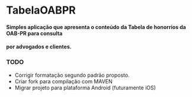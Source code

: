 # TabelaOABPR

#### Simples aplicação que apresenta o conteúdo da Tabela de honorrios da OAB-PR para consulta
#### por advogados e clientes.

### TODO 

* Corrigir formatação segundo padrão proposto.
*  Criar fork para compilação com MAVEN
* Migrar projeto para plataforma Android (futuramente iOS)
